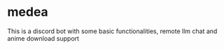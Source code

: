 # medea

This is a discord bot with some basic functionalities, remote llm chat and anime download support
